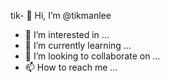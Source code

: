 tik- 👋 Hi, I’m @tikmanlee
- 👀 I’m interested in ...
- 🌱 I’m currently learning ...
- 💞️ I’m looking to collaborate on ...
- 📫 How to reach me ...

<!---
tikmanlee/tikmanlee is a ✨ special ✨ repository because its `README.md` (this file) appears on your GitHub profile.
You can click the Preview link to take a look at your changes.
--->
